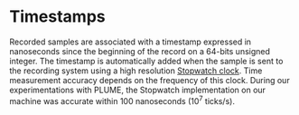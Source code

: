 # Timestamps

Recorded samples are associated with a timestamp expressed in nanoseconds since the beginning of the record on a 64-bits unsigned integer. The timestamp is automatically added when the sample is sent to the recording system using a high resolution [Stopwatch clock](https://learn.microsoft.com/en-us/dotnet/api/system.diagnostics.stopwatch?view=net-8.0). Time measurement accuracy depends on the frequency of this clock. During our experimentations with PLUME, the Stopwatch implementation on our machine was accurate within 100 nanoseconds (10<sup>7</sup> ticks/s).